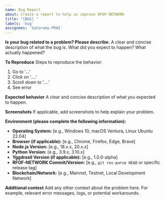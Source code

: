 ```yaml
---
name: Bug Report
about: Create a report to help us improve RFOF-NETWORK
title: "[BUG] "
labels: 'bug'
assignees: 'Satoramy-PRAI'
---
```


**Is your bug related to a problem? Please describe.**
A clear and concise description of what the bug is. What did you expect to happen? What actually happened?

**To Reproduce**
Steps to reproduce the behavior:
1. Go to '...'
2. Click on '....'
3. Scroll down to '....'
4. See error

**Expected behavior**
A clear and concise description of what you expected to happen.

**Screenshots**
If applicable, add screenshots to help explain your problem.

**Environment (please complete the following information):**
- **Operating System:** [e.g., Windows 10, macOS Ventura, Linux Ubuntu 22.04]
- **Browser (if applicable):** [e.g., Chrome, Firefox, Edge, Brave]
- **Node.js Version:** [e.g., 18.x.x, 20.x.x]
- **Python Version:** [e.g., 3.9.x, 3.10.x]
- **Yggdrasil Version (if applicable):** [e.g., 1.0.0-alpha]
- **RFOF-NETWORK Commit/Version:** [e.g., `git rev-parse HEAD` or specific release tag]
- **Blockchain/Network:** [e.g., Mainnet, Testnet, Local Development Network]

**Additional context**
Add any other context about the problem here. For example, relevant error messages, logs, or potential workarounds.
